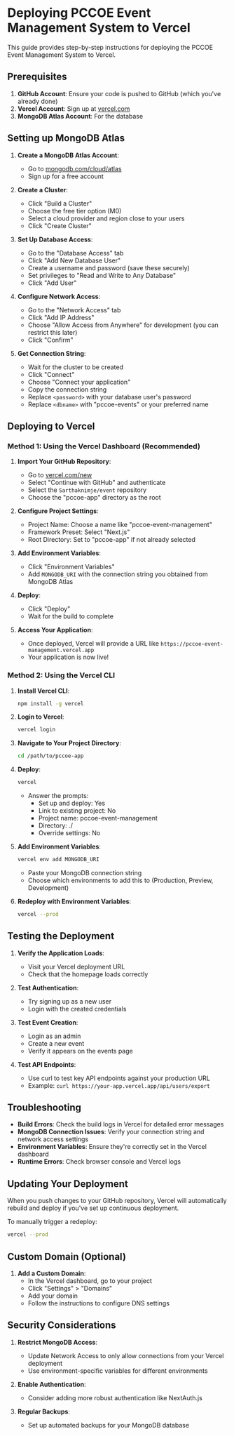 # Deploying PCCOE Event Management System to Vercel

This guide provides step-by-step instructions for deploying the PCCOE Event Management System to Vercel.

## Prerequisites

1. **GitHub Account**: Ensure your code is pushed to GitHub (which you've already done)
2. **Vercel Account**: Sign up at [vercel.com](https://vercel.com)
3. **MongoDB Atlas Account**: For the database

## Setting up MongoDB Atlas

1. **Create a MongoDB Atlas Account**:
   - Go to [mongodb.com/cloud/atlas](https://www.mongodb.com/cloud/atlas)
   - Sign up for a free account

2. **Create a Cluster**:
   - Click "Build a Cluster"
   - Choose the free tier option (M0)
   - Select a cloud provider and region close to your users
   - Click "Create Cluster"

3. **Set Up Database Access**:
   - Go to the "Database Access" tab
   - Click "Add New Database User"
   - Create a username and password (save these securely)
   - Set privileges to "Read and Write to Any Database"
   - Click "Add User"

4. **Configure Network Access**:
   - Go to the "Network Access" tab
   - Click "Add IP Address"
   - Choose "Allow Access from Anywhere" for development (you can restrict this later)
   - Click "Confirm"

5. **Get Connection String**:
   - Wait for the cluster to be created
   - Click "Connect"
   - Choose "Connect your application"
   - Copy the connection string
   - Replace `<password>` with your database user's password
   - Replace `<dbname>` with "pccoe-events" or your preferred name

## Deploying to Vercel

### Method 1: Using the Vercel Dashboard (Recommended)

1. **Import Your GitHub Repository**:
   - Go to [vercel.com/new](https://vercel.com/new)
   - Select "Continue with GitHub" and authenticate
   - Select the `Sarthaknimje/event` repository
   - Choose the "pccoe-app" directory as the root

2. **Configure Project Settings**:
   - Project Name: Choose a name like "pccoe-event-management"
   - Framework Preset: Select "Next.js"
   - Root Directory: Set to "pccoe-app" if not already selected

3. **Add Environment Variables**:
   - Click "Environment Variables"
   - Add `MONGODB_URI` with the connection string you obtained from MongoDB Atlas

4. **Deploy**:
   - Click "Deploy"
   - Wait for the build to complete

5. **Access Your Application**:
   - Once deployed, Vercel will provide a URL like `https://pccoe-event-management.vercel.app`
   - Your application is now live!

### Method 2: Using the Vercel CLI

1. **Install Vercel CLI**:
   ```bash
   npm install -g vercel
   ```

2. **Login to Vercel**:
   ```bash
   vercel login
   ```

3. **Navigate to Your Project Directory**:
   ```bash
   cd /path/to/pccoe-app
   ```

4. **Deploy**:
   ```bash
   vercel
   ```
   - Answer the prompts:
     - Set up and deploy: Yes
     - Link to existing project: No
     - Project name: pccoe-event-management
     - Directory: ./
     - Override settings: No

5. **Add Environment Variables**:
   ```bash
   vercel env add MONGODB_URI
   ```
   - Paste your MongoDB connection string
   - Choose which environments to add this to (Production, Preview, Development)

6. **Redeploy with Environment Variables**:
   ```bash
   vercel --prod
   ```

## Testing the Deployment

1. **Verify the Application Loads**:
   - Visit your Vercel deployment URL
   - Check that the homepage loads correctly

2. **Test Authentication**:
   - Try signing up as a new user
   - Login with the created credentials

3. **Test Event Creation**:
   - Login as an admin
   - Create a new event
   - Verify it appears on the events page

4. **Test API Endpoints**:
   - Use curl to test key API endpoints against your production URL
   - Example: `curl https://your-app.vercel.app/api/users/export`

## Troubleshooting

- **Build Errors**: Check the build logs in Vercel for detailed error messages
- **MongoDB Connection Issues**: Verify your connection string and network access settings
- **Environment Variables**: Ensure they're correctly set in the Vercel dashboard
- **Runtime Errors**: Check browser console and Vercel logs

## Updating Your Deployment

When you push changes to your GitHub repository, Vercel will automatically rebuild and deploy if you've set up continuous deployment.

To manually trigger a redeploy:
```bash
vercel --prod
```

## Custom Domain (Optional)

1. **Add a Custom Domain**:
   - In the Vercel dashboard, go to your project
   - Click "Settings" > "Domains"
   - Add your domain
   - Follow the instructions to configure DNS settings

## Security Considerations

1. **Restrict MongoDB Access**:
   - Update Network Access to only allow connections from your Vercel deployment
   - Use environment-specific variables for different environments
   
2. **Enable Authentication**:
   - Consider adding more robust authentication like NextAuth.js
   
3. **Regular Backups**:
   - Set up automated backups for your MongoDB database 